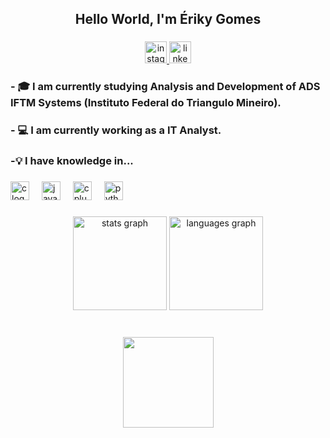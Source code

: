 <h2 align="center">Hello World, I'm Ériky Gomes</h2>

###

<div align="center">
  <a href="https://instagram.com/eriky_gomes_" target="_blank">
    <img src="https://img.shields.io/static/v1?message=Instagram&logo=instagram&label=&color=E4405F&logoColor=white&labelColor=&style=for-the-badge" height="35" alt="instagram logo"  />
  </a>
  <a href="https://www.linkedin.com/in/eriky-gomes-da-silva-317876207" target="_blank">
    <img src="https://img.shields.io/static/v1?message=LinkedIn&logo=linkedin&label=&color=0077B5&logoColor=white&labelColor=&style=for-the-badge" height="35" alt="linkedin logo"  />
  </a>
</div>

###

<h3 align="left">- 🎓 I am currently studying Analysis and Development of ADS IFTM Systems (Instituto Federal do Triangulo Mineiro).</h3>

###

<h3 align="left">- 💻 I am currently working as a IT Analyst.</h3>

###

<h3 align="left">-💡 I have knowledge in...</h3>

###

<div align="left">
  <img src="https://cdn.jsdelivr.net/gh/devicons/devicon/icons/c/c-original.svg" height="30" alt="c logo"  />
  <img width="12" />
  <img src="https://cdn.jsdelivr.net/gh/devicons/devicon/icons/java/java-original.svg" height="30" alt="java logo"  />
  <img width="12" />
  <img src="https://cdn.jsdelivr.net/gh/devicons/devicon/icons/cplusplus/cplusplus-original.svg" height="30" alt="cplusplus logo"  />
  <img width="12" />
  <img src="https://cdn.jsdelivr.net/gh/devicons/devicon/icons/python/python-original.svg" height="30" alt="python logo"  />
</div>

###

<div align="center">
  <img src="https://github-readme-stats.vercel.app/api?username=MacLovin17&hide_title=false&hide_rank=false&show_icons=true&include_all_commits=true&count_private=true&disable_animations=false&theme=dracula&locale=en&hide_border=false" height="150" alt="stats graph"  />
  <img src="https://github-readme-stats.vercel.app/api/top-langs?username=MacLovin17&locale=en&hide_title=false&layout=compact&card_width=320&langs_count=5&theme=dracula&hide_border=false" height="150" alt="languages graph"  />
</div>

###

<br clear="both">

<picture align="center">
  <source media="(prefers-color-scheme: dark)" srcset="https://raw.githubusercontent.com/dionatas-thomaz/dionatas-thomaz/output/github-contribution-grid-snake-dark.svg">
  <source media="(prefers-color-scheme: light)" srcset="https://raw.githubusercontent.com/dionatas-thomaz/dionatas-thomaz/output/github-contribution-grid-snake-dark.svg">
  <img align=

###

<div align="center">
  <img height="145" src="https://media.giphy.com/media/mlBDoVLOGidEc/giphy.gif?cid=ecf05e47igdxnoof1w467xgso6tlmjlfzam3boqu8o0gah0a&ep=v1_gifs_search&rid=giphy.gif&ct=g"  />
</div>

###
